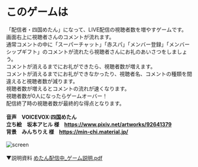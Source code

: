 # このゲームは
「配信者・四国めたん」になって、LIVE配信の視聴者数を増やすゲームです。</br>
画面右上に視聴者さんのコメントが流れます。</br>
通常コメントの中に「スーパーチャット」「赤スパ」「メンバー登録」「メンバーシップギフト」のコメントが流れたら視聴者さんにお礼のあいさつをしましょう。</br>
コメントが消えるまでにお礼ができたら、視聴者数が増えます。</br>
コメントが消えるまでにお礼ができなかったり、視聴者名、コメントの種類を間違えると視聴者数が減ります。</br>
視聴者数が増えるとコメントの流れが速くなります。</br>
視聴者数が0人になったらゲームオーバー！</br>
配信終了時の視聴者数が最終的な得点となります。</br>
</br>
<b>音声　VOICEVOX:四国めたん</b></br>
<b>立ち絵　坂本アヒル 様　https://www.pixiv.net/artworks/92641379</b></br>
<b>背景　みんちりえ 様　https://min-chi.material.jp/</b></br>
</br>
![screen](https://github.com/user-attachments/assets/cbea8824-6f4d-4a89-9816-3601b538a1be)
</br>
</br>
▼説明資料
[めたん配信中_ゲーム説明.pdf](https://github.com/user-attachments/files/18369642/_.pdf)
